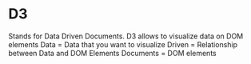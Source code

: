# D3

Stands for Data Driven Documents. D3 allows to visualize data on DOM elements
Data = Data that you want to visualize
Driven = Relationship between Data and DOM Elements
Documents = DOM elements


